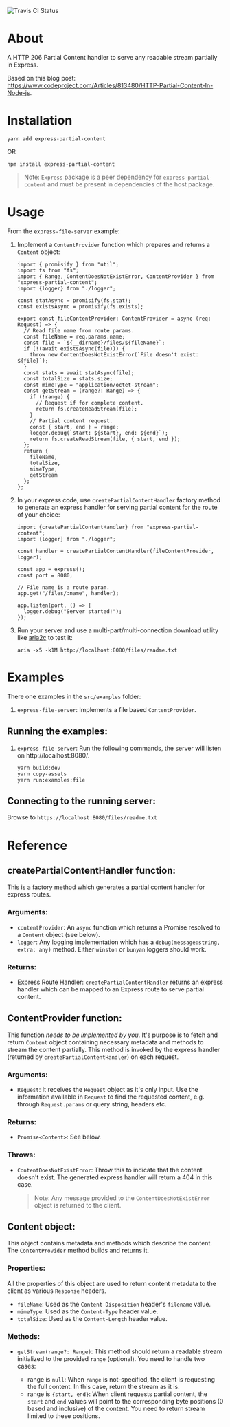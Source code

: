 ![Travis CI Status](https://travis-ci.com/SukantGujar/express-partial-content.svg?branch=master)

# About

A HTTP 206 Partial Content handler to serve any readable stream partially in Express.

Based on this blog post: https://www.codeproject.com/Articles/813480/HTTP-Partial-Content-In-Node-js.

# Installation

`yarn add express-partial-content`

OR

`npm install express-partial-content`

> Note: `Express` package is a peer dependency for `express-partial-content` and must be present in dependencies of the host package.

# Usage

From the `express-file-server` example:

1.  Implement a `ContentProvider` function which prepares and returns a `Content` object:

        import { promisify } from "util";
        import fs from "fs";
        import { Range, ContentDoesNotExistError, ContentProvider } from "express-partial-content";
        import {logger} from "./logger";

        const statAsync = promisify(fs.stat);
        const existsAsync = promisify(fs.exists);

        export const fileContentProvider: ContentProvider = async (req: Request) => {
          // Read file name from route params.
          const fileName = req.params.name;
          const file = `${__dirname}/files/${fileName}`;
          if (!(await existsAsync(file))) {
            throw new ContentDoesNotExistError(`File doesn't exist: ${file}`);
          }
          const stats = await statAsync(file);
          const totalSize = stats.size;
          const mimeType = "application/octet-stream";
          const getStream = (range?: Range) => {
            if (!range) {
              // Request if for complete content.
              return fs.createReadStream(file);
            }
            // Partial content request.
            const { start, end } = range;
            logger.debug(`start: ${start}, end: ${end}`);
            return fs.createReadStream(file, { start, end });
          };
          return {
            fileName,
            totalSize,
            mimeType,
            getStream
          };
        };

2.  In your express code, use `createPartialContentHandler` factory method to generate an express handler for serving partial content for the route of your choice:

        import {createPartialContentHandler} from "express-partial-content";
        import {logger} from "./logger";

        const handler = createPartialContentHandler(fileContentProvider, logger);

        const app = express();
        const port = 8080;

        // File name is a route param.
        app.get("/files/:name", handler);

        app.listen(port, () => {
          logger.debug("Server started!");
        });

3.  Run your server and use a multi-part/multi-connection download utility like [aria2c](https://aria2.github.io/) to test it:

        aria -x5 -k1M http://localhost:8080/files/readme.txt

# Examples

There one examples in the `src/examples` folder:

1. `express-file-server`: Implements a file based `ContentProvider`.

## Running the examples:

1.  `express-file-server`: Run the following commands, the server will listen on http://localhost:8080/.

        yarn build:dev
        yarn copy-assets
        yarn run:examples:file

## Connecting to the running server:

Browse to `https://localhost:8080/files/readme.txt`

# Reference

## createPartialContentHandler function:

This is a factory method which generates a partial content handler for express routes.

### Arguments:

- `contentProvider`: An `async` function which returns a Promise resolved to a `Content` object (see below).
- `logger`: Any logging implementation which has a `debug(message:string, extra: any)` method. Either `winston` or `bunyan` loggers should work.

### Returns:

- Express Route Handler: `createPartialContentHandler` returns an express handler which can be mapped to an Express route to serve partial content.

## ContentProvider function:

This function _needs to be implemented by you_. It's purpose is to fetch and return `Content` object containing necessary metadata and methods to stream the content partially. This method is invoked by the express handler (returned by `createPartialContentHandler`) on each request.

### Arguments:

- `Request`: It receives the `Request` object as it's only input. Use the information available in `Request` to find the requested content, e.g. through `Request.params` or query string, headers etc.

### Returns:

- `Promise<Content>`: See below.

### Throws:

- `ContentDoesNotExistError`: Throw this to indicate that the content doesn't exist. The generated express handler will return a 404 in this case.
  > Note: Any message provided to the `ContentDoesNotExistError` object is returned to the client.

## Content object:

This object contains metadata and methods which describe the content. The `ContentProvider` method builds and returns it.

### Properties:

All the properties of this object are used to return content metadata to the client as various `Response` headers.

- `fileName`: Used as the `Content-Disposition` header's `filename` value.
- `mimeType`: Used as the `Content-Type` header value.
- `totalSize`: Used as the `Content-Length` header value.

### Methods:

- `getStream(range?: Range)`: This method should return a readable stream initialized to the provided `range` (optional). You need to handle two cases:

  - range is `null`: When `range` is not-specified, the client is requesting the full content. In this case, return the stream as it is.
  - range is `{start, end}`: When client requests partial content, the `start` and `end` values will point to the corresponding byte positions (0 based and inclusive) of the content. You need to return stream limited to these positions.
